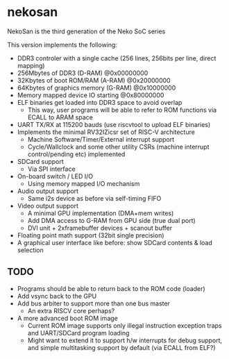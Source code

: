 # nekosan

NekoSan is the third generation of the Neko SoC series

This version implements the following:
- DDR3 controler with a single cache (256 lines, 256bits per line, direct mapping)
- 256Mbytes of DDR3 (D-RAM) @0x00000000
- 32Kbytes of boot ROM/RAM (A-RAM) @0x20000000
- 64Kbytes of graphics memory (G-RAM) @0x10000000
- Memory mapped device IO starting @0x80000000
- ELF binaries get loaded into DDR3 space to avoid overlap
  - This way, user programs will be able to refer to ROM functions via ECALL to ARAM space
- UART TX/RX at 115200 bauds (use riscvtool to upload ELF binaries)
- Implements the minimal RV32IZicsr set of RISC-V architecture
  - Machine Software/Timer/External interrupt support
  - Cycle/Wallclock and some other utility CSRs (machine interrupt control/pending etc) implemented
- SDCard support
  - Via SPI interface
- On-board switch / LED I/O
  - Using memory mapped I/O mechanism
- Audio output support
  - Same i2s device as before via self-timing FIFO
- Video output support
  - A minimal GPU implementation (DMA+mem writes)
  - Add DMA access to G-RAM from GPU side (true dual port)
  - DVI unit + 2xframebuffer devices + scanout buffer
- Floating point math support (32bit single precision)
- A graphical user interface like before: show SDCard contents & load selection

## TODO
- Programs should be able to return back to the ROM code (loader)
- Add vsync back to the GPU
- Add bus arbiter to support more than one bus master
  - An extra RISCV core perhaps?
- A more advanced boot ROM image
  - Current ROM image supports only illegal instruction exception traps and UART/SDCard program loading
  - Might want to extend it to support h/w interrupts for debug support, and simple multitasking support by default (via ECALL from ELF?)
